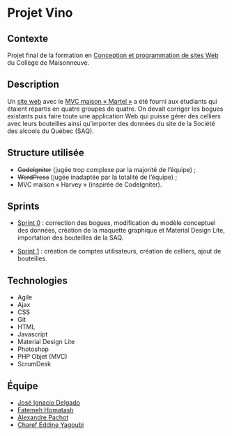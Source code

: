 # Projet Vino

## Contexte

Projet final de la formation en [Conception et programmation de sites Web](https://fc.cmaisonneuve.qc.ca/repertoire/ti/aec/developpement-sites-web "Description du programme") du Collège de Maisonneuve.

## Description

Un [site web](https://github.com/projet-web-Maisonneuve/vino/tree/21a6436d9c307a8b76a6d4a4b50c6333712ea5f9) avec le [MVC maison « Martel »](https://github.com/projet-web-Maisonneuve/simpleMVCStructure) a été fourni aux étudiants qui étaient répartis en quatre groupes de quatre. On devait corriger les bogues existants puis faire toute une application Web qui puisse gérer des celliers avec leurs bouteilles ainsi qu’importer des données du site de la Société des alcools du Québec (SAQ).

## Structure utilisée
- ~~CodeIgniter~~ (jugée trop complexe par la majorité de l’équipe) ;
- ~~WordPress~~ (jugée inadaptée par la totalité de l’équipe) ;
- MVC maison « Harvey » (inspirée de CodeIgniter).

## Sprints
- [Sprint 0](https://github.com/projet-web-Maisonneuve/vino/tree/6d8d6579cd1df7c418085bae9a541ef5f8a7bc03) : correction des bogues, modification du modèle conceptuel des données, création de la maquette graphique et Material Design Lite, importation des bouteilles de la SAQ.

- [Sprint 1](https://github.com/projet-web-Maisonneuve/vino/tree/b5d5b1b921cf37b12bad82042e0af7f1a352426a) : création de comptes utilisateurs, création de celliers, ajout de bouteilles.

## Technologies
- Agile
- Ajax
- CSS
- Git
- HTML
- Javascript
- Material Design Lite
- Photoshop
- PHP Objet (MVC)
- ScrumDesk
  
## Équipe
- [José Ignacio Delgado](https://github.com/jidelgado77)
- [Fatemeh Homatash](https://github.com/FatemehHo)
- [Alexandre Pachot](https://github.com/LibreEdu)
- [Charef Eddine Yagoubi](https://github.com/charefeddine)
